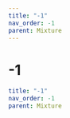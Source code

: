 ```yaml
---
title: "-1"
nav_order: -1
parent: Mixture
---
```


# -1

```yaml
title: "-1"
nav_order: -1
parent: Mixture
```
